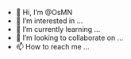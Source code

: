 - 👋 Hi, I’m @OsMN
- 👀 I’m interested in ...
- 🌱 I’m currently learning ...
- 💞️ I’m looking to collaborate on ...
- 📫 How to reach me ...

<!---
OsMN/OsMN is a ✨ special ✨ repository because its `README.md` (this file) appears on your GitHub profile.
You can click the Preview link to take a look at your changes.
--->
